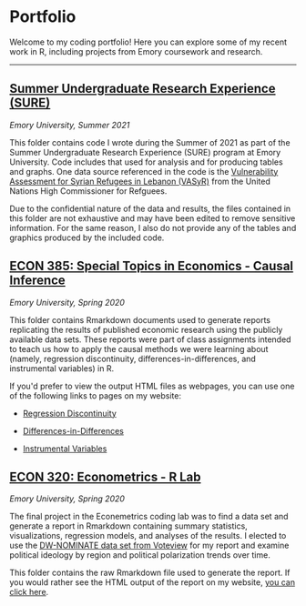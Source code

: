 # Portfolio

Welcome to my coding portfolio! Here you can explore some of my recent work in R, including projects from Emory coursework and research.

---

## [Summer Undergraduate Research Experience (SURE)](/SURE_Social_Program_Manipulation)
*Emory University, Summer 2021*

This folder contains code I wrote during the Summer of 2021 as part of the Summer Undergraduate Research Experience (SURE) program at Emory University. Code includes that used for analysis and for producing tables and graphs. One data source referenced in the code is the [Vulnerability Assessment for Syrian Refugees in Lebanon (VASyR)](http://ialebanon.unhcr.org/vasyr/) from the United Nations High Commissioner for Refguees.

Due to the confidential nature of the data and results, the files contained in this folder are not exhaustive and may have been edited to remove sensitive information. For the same reason, I also do not provide any of the tables and graphics produced by the included code.

## [ECON 385: Special Topics in Economics - Causal Inference](/ECON385_Causal_Inference)
*Emory University, Spring 2020*

This folder contains Rmarkdown documents used to generate reports replicating the results of published economic research using the publicly available data sets. These reports were part of class assignments intended to teach us how to apply the causal methods we were learning about (namely, regression discontinuity, differences-in-differences, and instrumental variables) in R.

If you'd prefer to view the output HTML files as webpages, you can use one of the following links to pages on my website:

* [Regression Discontinuity](https://www.nicholasskelley.com/rmd/causal-replications/Skelley_ECON385_RDD.html)

* [Differences-in-Differences](https://www.nicholasskelley.com/rmd/causal-replications/Skelley_ECON385_DiffInDiff.html)

* [Instrumental Variables](https://www.nicholasskelley.com/rmd/causal-replications/Skelley_ECON385_Instrumental.html)

## [ECON 320: Econometrics - R Lab](/ECON320_EconometricsLab)
*Emory University, Spring 2020*

The final project in the Econemetrics coding lab was to find a data set and generate a report in Rmarkdown containing summary statistics, visualizations, regression models, and analyses of the results. I elected to use the [DW-NOMINATE data set from Voteview](https://www.voteview.com/data) for my report and examine political ideology by region and political polarization trends over time.

This folder contains the raw Rmarkdown file used to generate the report. If you would rather see the HTML output of the report on my website, [you can click here](https://www.nicholasskelley.com/rmd/Skelley_ECON320_Project.html).
